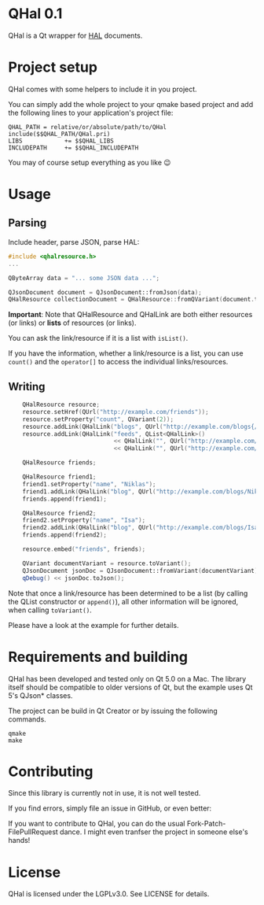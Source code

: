 QHal 0.1
========

QHal is a Qt wrapper for [HAL](http://stateless.co/hal_specification.html) documents.


Project setup
=============

QHal comes with some helpers to include it in you project.

You can simply add the whole project to your qmake based project and add the following lines to your application's project file:

````
QHAL_PATH = relative/or/absolute/path/to/QHal
include($$QHAL_PATH/QHal.pri)
LIBS            += $$QHAL_LIBS
INCLUDEPATH     += $$QHAL_INCLUDEPATH
`````

You may of course setup everything as you like :wink:


Usage
=====

Parsing
-------

Include header, parse JSON, parse HAL:

```` C++
#include <qhalresource.h>
...

QByteArray data = "... some JSON data ...";

QJsonDocument document = QJsonDocument::fromJson(data);
QHalResource collectionDocument = QHalResource::fromQVariant(document.toVariant().toMap());
````

**Important**: Note that QHalResource and QHalLink are both either resources (or links) or **lists** of resources (or links).

You can ask the link/resource if it is a list with `isList()`.

If you have the information, whether a link/resource is a list, you can use `count()` and the `operator[]` to access the individual links/resources.

Writing
-------
```` C++
    QHalResource resource;
    resource.setHref(QUrl("http://example.com/friends"));
    resource.setProperty("count", QVariant(2));
    resource.addLink(QHalLink("blogs", QUrl("http://example.com/blogs{/name}"), true));
    resource.addLink(QHalLink("feeds", QList<QHalLink>()
                              << QHalLink("", QUrl("http://example.com/friends?atom"))
                              << QHalLink("", QUrl("http://example.com/friends?rss"))));

    QHalResource friends;

    QHalResource friend1;
    friend1.setProperty("name", "Niklas");
    friend1.addLink(QHalLink("blog", QUrl("http://example.com/blogs/Niklas")));
    friends.append(friend1);

    QHalResource friend2;
    friend2.setProperty("name", "Isa");
    friend2.addLink(QHalLink("blog", QUrl("http://example.com/blogs/Isa")));
    friends.append(friend2);

    resource.embed("friends", friends);

    QVariant documentVariant = resource.toVariant();
    QJsonDocument jsonDoc = QJsonDocument::fromVariant(documentVariant);
    qDebug() << jsonDoc.toJson();
````

Note that once a link/resource has been determined to be a list (by calling the QList constructor or `append()`), all other information will be ignored, when calling `toVariant()`.

Please have a look at the example for further details.

Requirements and building
=========================

QHal has been developed and tested only on Qt 5.0 on a Mac. The library itself should be compatible to older versions of Qt, but the example uses Qt 5's QJson* classes.

The project can be build in Qt Creator or by issuing the following commands.

````
qmake
make
````

Contributing
============
Since this library is currently not in use, it is not well tested.

If you find errors, simply file an issue in GitHub, or even better:

If you want to contribute to QHal, you can do the usual Fork-Patch-FilePullRequest dance. I might even tranfser the project in someone else's hands!

License
=======

QHal is licensed under the LGPLv3.0. See LICENSE for details.
